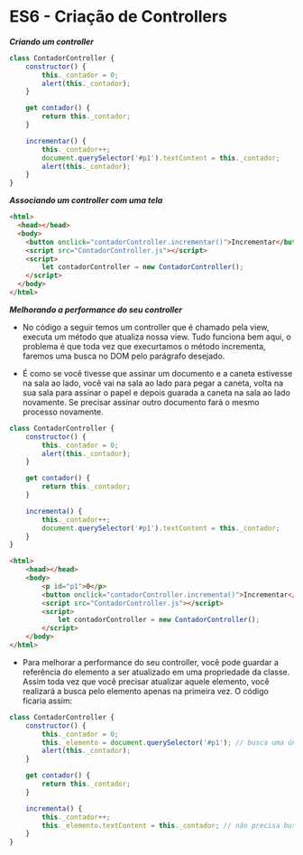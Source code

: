 # ES6 - Criação de Controllers

***Criando um controller***
```javascript
class ContadorController {
    constructor() {
        this._contador = 0;
        alert(this._contador);
    }

    get contador() {
        return this._contador;
    }

    incrementar() {
        this._contador++;
        document.querySelector('#p1').textContent = this._contador;
        alert(this._contador);
    }
}
```

***Associando um controller com uma tela***
```html
<html>
  <head></head>
  <body>
    <button onclick="contadorController.incrementar()">Incrementar</button>
    <script src="ContadorController.js"></script>
    <script>
        let contadorController = new ContadorController();
    </script>
  </body>
</html>
```

***Melhorando a performance do seu controller***
* No código a seguir temos um controller que é chamado pela view, executa um método que atualiza nossa view. Tudo funciona bem aqui, o problema é que toda vez que execurtamos o método incrementa, faremos uma busca no DOM pelo parágrafo desejado.

* É como se você tivesse que assinar um documento e a caneta estivesse na sala ao lado, você vai na sala ao lado para pegar a caneta, volta na sua sala para assinar o papel e depois guarada a caneta na sala ao lado novamente. Se precisar assinar outro documento fará o mesmo processo novamente.

```javascript
class ContadorController {
    constructor() {
        this._contador = 0;
        alert(this._contador);
    }

    get contador() {
        return this._contador;
    }

    incrementa() {
        this._contador++;
        document.querySelector('#p1').textContent = this._contador;
    }
}
```

```html
<html>
    <head></head>
    <body>
        <p id="p1">0</p>
        <button onclick="contadorController.incrementa()">Incrementar</button>
        <script src="ContadorController.js"></script>
        <script>
            let contadorController = new ContadorController();
        </script>
    </body>
</html>
```
* Para melhorar a performance do seu controller, você pode guardar a referência do elemento a ser atualizado em uma propriedade da classe. Assim toda vez que você precisar atualizar aquele elemento, você realizará a busca pelo elemento apenas na primeira vez. O código ficaria assim:

```javascript
class ContadorController {
    constructor() {
        this._contador = 0;
        this._elemento = document.querySelector('#p1'); // busca uma única vez
        alert(this._contador);
    }

    get contador() {
        return this._contador;
    }

    incrementa() {
        this._contador++;
        this._elemento.textContent = this._contador; // não precisa buscar o elemento, já temos uma referência para ele
    }
}
```
